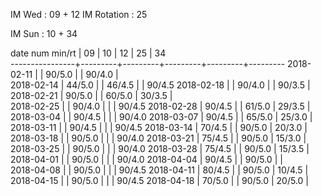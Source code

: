IM Wed      : 09 + 12
IM Rotation : 25

IM Sun      : 10 + 34 

date num min/rt |    09   |    10   |    12   |    25   |    34   
----------------+---------+---------+---------+---------+---------
2018-02-11      |         |  90/5.0 |         |  90/4.0 |        
2018-02-14      |  44/5.0 |         |  46/4.5 |         |  90/4.5
2018-02-18      |         |  90/4.0 |         |  90/3.5 |        
2018-02-21      |  90/5.0 |         |  60/5.0 |  30/3.5 |        
2018-02-25      |         |  90/4.0 |         |         |  90/4.5
2018-02-28      |  90/4.5 |         |  61/5.0 |  29/3.5 |        
2018-03-04      |         |  90/4.5 |         |         |  90/4.0
2018-03-07      |  90/4.5 |         |  65/5.0 |  25/3.0 |        
2018-03-11      |         |  90/4.5 |         |         |  90/4.5
2018-03-14      |  70/4.5 |         |  90/5.0 |  20/3.0 |        
2018-03-18      |         |  90/5.0 |         |         |  90/4.0
2018-03-21      |  75/4.5 |         |  90/5.0 |  15/3.0 |        
2018-03-25      |         |  90/5.0 |         |         |  90/4.0
2018-03-28      |  75/4.5 |         |  90/5.0 |  15/3.5 |        
2018-04-01      |         |  90/5.0 |         |         |  90/4.0
2018-04-04      |  90/4.5 |         |  90/5.0 |         |        
2018-04-08      |         |  90/5.0 |         |         |  90/4.5
2018-04-11      |  80/4.5 |         |  90/5.0 |  10/4.5 |        
2018-04-15      |         |  90/5.0 |         |         |  90/4.5
2018-04-18      |  70/5.0 |         |  90/5.0 |  20/5.0 |        

